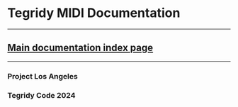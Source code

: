 # Tegridy MIDI Documentation

***

## [Main documentation index page](https://github.com/asigalov61/tegridymidi/raw/main/docs/index.html)

***

### Project Los Angeles
### Tegridy Code 2024
